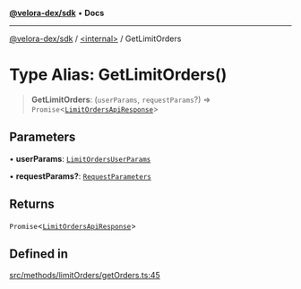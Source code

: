 [**@velora-dex/sdk**](../../README.md) • **Docs**

***

[@velora-dex/sdk](../../globals.md) / [\<internal\>](../README.md) / GetLimitOrders

# Type Alias: GetLimitOrders()

> **GetLimitOrders**: (`userParams`, `requestParams`?) => `Promise`\<[`LimitOrdersApiResponse`](../../type-aliases/LimitOrdersApiResponse.md)\>

## Parameters

• **userParams**: [`LimitOrdersUserParams`](../../type-aliases/LimitOrdersUserParams.md)

• **requestParams?**: [`RequestParameters`](RequestParameters.md)

## Returns

`Promise`\<[`LimitOrdersApiResponse`](../../type-aliases/LimitOrdersApiResponse.md)\>

## Defined in

[src/methods/limitOrders/getOrders.ts:45](https://github.com/paraswap/paraswap-sdk/blob/master/src/methods/limitOrders/getOrders.ts#L45)
